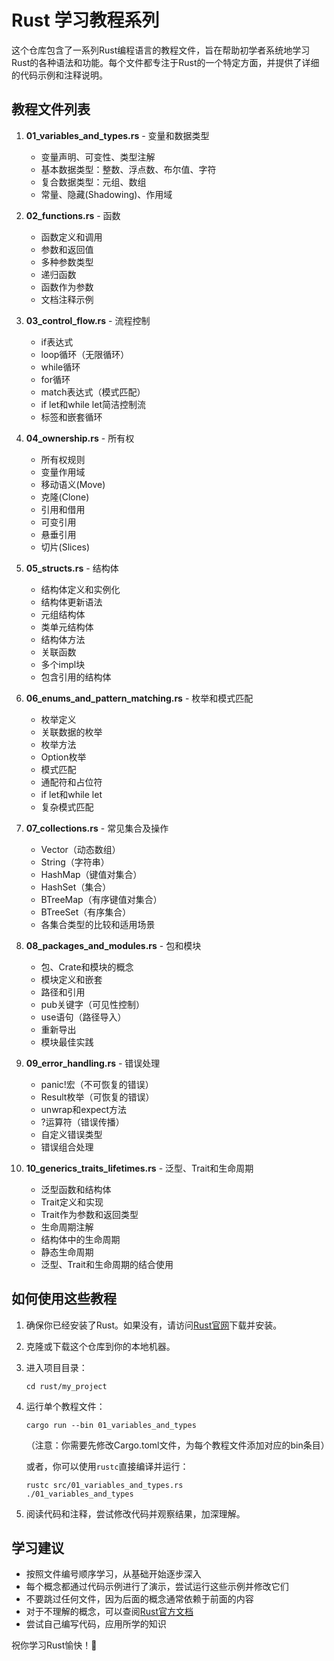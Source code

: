 # Rust 学习教程系列

这个仓库包含了一系列Rust编程语言的教程文件，旨在帮助初学者系统地学习Rust的各种语法和功能。每个文件都专注于Rust的一个特定方面，并提供了详细的代码示例和注释说明。

## 教程文件列表

1. **01_variables_and_types.rs** - 变量和数据类型
   - 变量声明、可变性、类型注解
   - 基本数据类型：整数、浮点数、布尔值、字符
   - 复合数据类型：元组、数组
   - 常量、隐藏(Shadowing)、作用域

2. **02_functions.rs** - 函数
   - 函数定义和调用
   - 参数和返回值
   - 多种参数类型
   - 递归函数
   - 函数作为参数
   - 文档注释示例

3. **03_control_flow.rs** - 流程控制
   - if表达式
   - loop循环（无限循环）
   - while循环
   - for循环
   - match表达式（模式匹配）
   - if let和while let简洁控制流
   - 标签和嵌套循环

4. **04_ownership.rs** - 所有权
   - 所有权规则
   - 变量作用域
   - 移动语义(Move)
   - 克隆(Clone)
   - 引用和借用
   - 可变引用
   - 悬垂引用
   - 切片(Slices)

5. **05_structs.rs** - 结构体
   - 结构体定义和实例化
   - 结构体更新语法
   - 元组结构体
   - 类单元结构体
   - 结构体方法
   - 关联函数
   - 多个impl块
   - 包含引用的结构体

6. **06_enums_and_pattern_matching.rs** - 枚举和模式匹配
   - 枚举定义
   - 关联数据的枚举
   - 枚举方法
   - Option枚举
   - 模式匹配
   - 通配符和占位符
   - if let和while let
   - 复杂模式匹配

7. **07_collections.rs** - 常见集合及操作
   - Vector（动态数组）
   - String（字符串）
   - HashMap（键值对集合）
   - HashSet（集合）
   - BTreeMap（有序键值对集合）
   - BTreeSet（有序集合）
   - 各集合类型的比较和适用场景

8. **08_packages_and_modules.rs** - 包和模块
   - 包、Crate和模块的概念
   - 模块定义和嵌套
   - 路径和引用
   - pub关键字（可见性控制）
   - use语句（路径导入）
   - 重新导出
   - 模块最佳实践

9. **09_error_handling.rs** - 错误处理
   - panic!宏（不可恢复的错误）
   - Result枚举（可恢复的错误）
   - unwrap和expect方法
   - ?运算符（错误传播）
   - 自定义错误类型
   - 错误组合处理

10. **10_generics_traits_lifetimes.rs** - 泛型、Trait和生命周期
    - 泛型函数和结构体
    - Trait定义和实现
    - Trait作为参数和返回类型
    - 生命周期注解
    - 结构体中的生命周期
    - 静态生命周期
    - 泛型、Trait和生命周期的结合使用

## 如何使用这些教程

1. 确保你已经安装了Rust。如果没有，请访问[Rust官网](https://www.rust-lang.org/)下载并安装。

2. 克隆或下载这个仓库到你的本地机器。

3. 进入项目目录：
   ```
   cd rust/my_project
   ```

4. 运行单个教程文件：
   ```
   cargo run --bin 01_variables_and_types
   ```
   （注意：你需要先修改Cargo.toml文件，为每个教程文件添加对应的bin条目）

   或者，你可以使用`rustc`直接编译并运行：
   ```
   rustc src/01_variables_and_types.rs
   ./01_variables_and_types
   ```

5. 阅读代码和注释，尝试修改代码并观察结果，加深理解。

## 学习建议

- 按照文件编号顺序学习，从基础开始逐步深入
- 每个概念都通过代码示例进行了演示，尝试运行这些示例并修改它们
- 不要跳过任何文件，因为后面的概念通常依赖于前面的内容
- 对于不理解的概念，可以查阅[Rust官方文档](https://doc.rust-lang.org/book/)
- 尝试自己编写代码，应用所学的知识

祝你学习Rust愉快！🦀